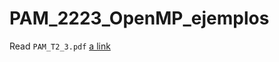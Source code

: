 # PAM_2223_OpenMP_ejemplos

Read `PAM_T2_3.pdf` [a link](https://github.com/quico637/PAM_2223_OpenMP_ejemplos/blob/master/PAM_T2_3.pdf)
